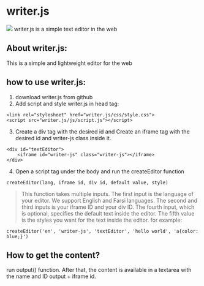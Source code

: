 # writer.js
<img src="writerjs.png">
writer.js is a simple text editor in the web

## About writer.js:
This is a simple and lightweight editor for the web

## how to use writer.js:
1. download writer.js from github
2. Add script and style writer.js in head tag:
```
<link rel="stylesheet" href="writer.js/css/style.css">
<script src="writer.js/js/script.js"></script>
```
3. Create a div tag with the desired id and Create an iframe tag with the desired id and writer-js class inside it.
```
<div id="textEditor">
    <iframe id="writer-js" class="writer-js"></iframe>
</div>
```
4. Open a script tag under the body and run the createEditor function
```
createEditor(lang, iframe id, div id, default value, style)
```
> This function takes multiple inputs. The first input is the language of your editor. We support English and Farsi languages. The second and third inputs is your iframe ID and your div ID. The fourth input, which is optional, specifies the default text inside the editor. The fifth value is the styles you want for the text inside the editor.
for example:
```
createEditor('en', 'writer-js', 'textEditor', 'hello world', 'a{color: blue;}')
```
## How to get the content?
run output() function.
After that, the content is available in a textarea with the name and ID output + iframe id.